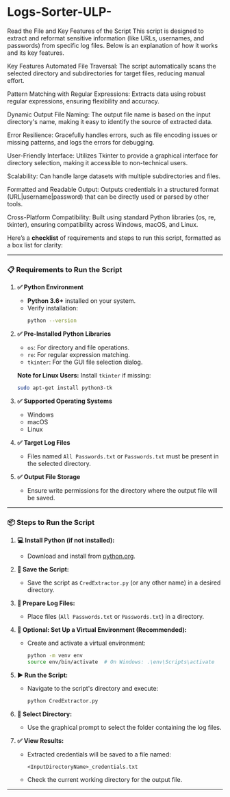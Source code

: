 # Logs-Sorter-ULP-
Read the File and Key Features of the Script
This script is designed to extract and reformat sensitive information (like URLs, usernames, and passwords) from specific log files. Below is an explanation of how it works and its key features.

Key Features
Automated File Traversal:
The script automatically scans the selected directory and subdirectories for target files, reducing manual effort.

Pattern Matching with Regular Expressions:
Extracts data using robust regular expressions, ensuring flexibility and accuracy.

Dynamic Output File Naming:
The output file name is based on the input directory's name, making it easy to identify the source of extracted data.

Error Resilience:
Gracefully handles errors, such as file encoding issues or missing patterns, and logs the errors for debugging.

User-Friendly Interface:
Utilizes Tkinter to provide a graphical interface for directory selection, making it accessible to non-technical users.

Scalability:
Can handle large datasets with multiple subdirectories and files.

Formatted and Readable Output:
Outputs credentials in a structured format (URL|username|password) that can be directly used or parsed by other tools.

Cross-Platform Compatibility:
Built using standard Python libraries (os, re, tkinter), ensuring compatibility across Windows, macOS, and Linux.

Here’s a **checklist** of requirements and steps to run this script, formatted as a box list for clarity:

---

### **📋 Requirements to Run the Script**

1. **✅ Python Environment**
   - **Python 3.6+** installed on your system.
   - Verify installation:  
     ```bash
     python --version
     ```

2. **✅ Pre-Installed Python Libraries**
   - `os`: For directory and file operations.
   - `re`: For regular expression matching.
   - `tkinter`: For the GUI file selection dialog.

   **Note for Linux Users:** Install `tkinter` if missing:
   ```bash
   sudo apt-get install python3-tk
   ```

3. **✅ Supported Operating Systems**
   - Windows
   - macOS
   - Linux

4. **✅ Target Log Files**
   - Files named `All Passwords.txt` or `Passwords.txt` must be present in the selected directory.

5. **✅ Output File Storage**
   - Ensure write permissions for the directory where the output file will be saved.

---

### **📦 Steps to Run the Script**

1. **💻 Install Python (if not installed):**
   - Download and install from [python.org](https://www.python.org/downloads/).

2. **📂 Save the Script:**
   - Save the script as `CredExtractor.py` (or any other name) in a desired directory.

3. **📜 Prepare Log Files:**
   - Place files (`All Passwords.txt` or `Passwords.txt`) in a directory.

4. **🔧 Optional: Set Up a Virtual Environment (Recommended):**
   - Create and activate a virtual environment:
     ```bash
     python -m venv env
     source env/bin/activate  # On Windows: .\env\Scripts\activate
     ```

5. **▶ Run the Script:**
   - Navigate to the script's directory and execute:
     ```bash
     python CredExtractor.py
     ```

6. **📂 Select Directory:**
   - Use the graphical prompt to select the folder containing the log files.

7. **✅ View Results:**
   - Extracted credentials will be saved to a file named:
     ```
     <InputDirectoryName>_credentials.txt
     ```
   - Check the current working directory for the output file.

---
